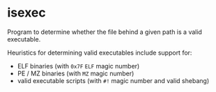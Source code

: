# isexec

Program to determine whether the file behind a given path is a valid executable.

Heuristics for determining valid executables include support for:

- ELF binaries (with `0x7F` `ELF` magic number)
- PE / MZ binaries (with `MZ` magic number)
- valid executable scripts (with `#!` magic number and valid shebang)

